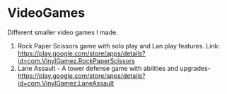 # VideoGames
Different smaller video games I made.
1. Rock Paper Scissors game with solo play and Lan play features. Link: https://play.google.com/store/apps/details?id=com.VinylGamez.RockPaperScissors
2. Lane Assault - A tower defense game with abilities and upgrades- https://play.google.com/store/apps/details?id=com.VinylGamez.LaneAssault
